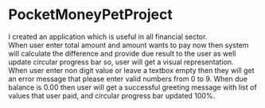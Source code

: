 # PocketMoneyPetProject
I created an application which is useful in all financial sector. <br/>
When user enter total amount and amount wants to pay now then system will calculate the difference and provide due result to the user as well update circular progress bar so, user will get a visual representation. <br/>
When user enter non digit value or leave a textbox empty then they will get an error message that please enter valid numbers from 0 to 9. When due balance is 0.00 then user will get a successful greeting message with list of values that user paid, and circular progress bar updated 100%.
